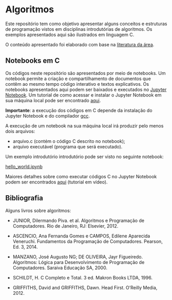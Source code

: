 # Algoritmos

<div>
  <div id="intro">
    <p> Este repositório tem como objetivo apresentar alguns conceitos e estruturas de programação vistos em disciplinas introdutórias de algoritmos. Os exemplos apresentados aqui são ilustrados em linguagem C.</p> 
    <p>O conteúdo apresentado foi elaborado com base na <a href="#bibliografia">literatura da área</a>.</p>
  </div>

  <div>
    <h2>Notebooks em C</h2>
    <p>Os códigos neste repositório são apresentados por meio de notebooks. Um notebook permite a criação e compartilhamento de documentos que contêm ao mesmo tempo código interativo e textos explicativos. Os notebooks apresentados aqui podem ser baixados e executados no <a href="https://jupyter.org/">Jupyter Notebook</a>. Um tutorial de como acessar e instalar o Jupyter Notebook em sua máquina local pode ser encontrado <a href="https://medium.com/@pedrofullstack/introdu%C3%A7%C3%A3o-ao-jupyter-notebook-para-python-b2cf79cea31d#:~:text=Jupyter%20Notebook%20%C3%A9%20uma%20aplica%C3%A7%C3%A3o,c%C3%B3digo%20interativo%20e%20textos%20explicativos">aqui</a>.</p>
   <p><strong>Importante</strong>: a execução dos códigos em C depende da instalação do Jupyter Notebook e do compilador <a href="https://gcc.gnu.org/">gcc</a>.</p>
   <p>A execução de um notebook na sua máquina local irá produzir pelo menos dois arquivos:
     <ul>
       <li>arquivo.c (contém o código C descrito no notebook);</li>
       <li>arquivo executável (programa que será executado).</li>
     </ul>
   </p>
    <p>Um exemplo introdutório introdutório pode ser visto no seguinte notebook:</p>
    <p><a href="https://github.com/jjbaqueta/Algoritmos/blob/main/hello_world.ipynb">hello_world.ipynb</a></p>
    <p>Maiores detalhes sobre como executar códigos C no Jupyter Notebook podem ser encontrados <a href="https://www.youtube.com/watch?v=cWdU9unrlm0">aqui</a> (tutorial em vídeo).</p>
  </div>
  
  <div id="bibliografia">
    <h2>Bibliografia</h2>
      <p>Alguns livros sobre algoritmos:</p>
      <ul>
        <li><p>JUNIOR, Dilermando Piva. et al. Algoritmos e Programação de Computadores. Rio de Janeiro, RJ: Elsevier, 2012.</p></li>
        <li><p>ASCENCIO, Ana Fernanda Gomes e CAMPOS, Edilene Aparecida Veneruchi. Fundamentos da Programação de Computadores. Pearson, Ed. 3, 2014.</p></li>
        <li><p>MANZANO, José Augusto NG; DE OLIVEIRA, Jayr Figueiredo. Algoritmos: Lógica para Desenvolvimento de Programação de Computadores. Saraiva Educação SA, 2000.</p></li>
        <li><p>SCHILDT, H. C Completo e Total. 3 ed. Makron Books LTDA, 1996.</p></li>
        <li>GRIFFITHS, David and GRIFFITHS, Dawn. Head First. O’Reilly Media, 2012.<p></p></li>
      </ul>
  </div>  
</div>
